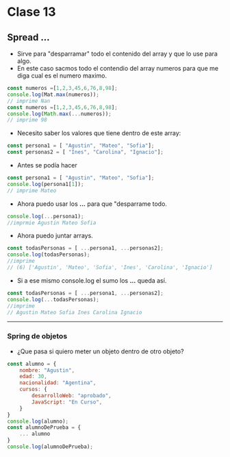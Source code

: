 # Clase 13

## Spread ...
- Sirve para "desparramar" todo el contenido del array y que lo use para algo.
- En este caso sacmos todo el contendio del array numeros para que me diga cual es el numero maximo.


```js
const numeros =[1,2,3,45,6,76,8,98];
console.log(Mat.max(numeros));
// imprime Nan
const numeros =[1,2,3,45,6,76,8,98];
console.log(Math.max(...numeros));
// imprime 98
```
- Necesito saber los valores que tiene dentro de este array:
```js
const persona1 = [ "Agustin", "Mateo", "Sofia"];
const personas2 = [ "Ines", "Carolina", "Ignacio"];
```
- Antes se podía hacer
```js
const persona1 = [ "Agustin", "Mateo", "Sofia"];
console.log(persona1[1]);
// imprime Mateo
```
- Ahora puedo usar los **...** para que "desparrame todo.
```js
console.log(...persona1);
//imprmie Agustin Mateo Sofia
```
- Ahora puedo juntar arrays.
```js
const todasPersonas = [ ...persona1, ...personas2];
console.log(todasPersonas);
//imprime
// (6) ['Agustin', 'Mateo', 'Sofia', 'Ines', 'Carolina', 'Ignacio']
```
- Si  a ese mismo console.log el sumo los **...** queda así.
```js
const todasPersonas = [ ...persona1, ...personas2];
console.log(...todasPersonas);
//imprime
// Agustin Mateo Sofia Ines Carolina Ignacio
```
---
### Spring de objetos
- ¿Que pasa si quiero meter un objeto dentro de otro objeto?
```js
const alumno = {
    nombre: "Agustin",
    edad: 30,
    nacionalidad: "Agentina",
    cursos: {
        desarrolloWeb: "aprobado",
        JavaScript: "En Curso",
    }
}
console.log(alumno);
const alumnoDePrueba = {
    ... alumno
}
console.log(alumnoDePrueba);
```